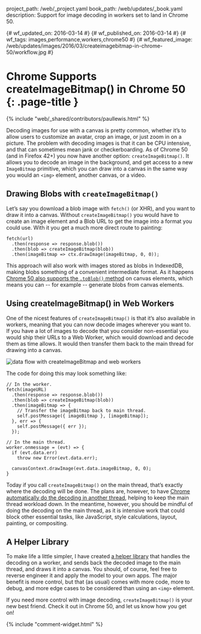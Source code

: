 project_path: /web/_project.yaml
book_path: /web/updates/_book.yaml
description: Support for image decoding in workers set to land in Chrome 50.

{# wf_updated_on: 2016-03-14 #}
{# wf_published_on: 2016-03-14 #}
{# wf_tags: images,performance,workers,chrome50 #}
{# wf_featured_image: /web/updates/images/2016/03/createimagebitmap-in-chrome-50/workflow.jpg #}

# Chrome Supports createImageBitmap() in Chrome 50 {: .page-title }

{% include "web/_shared/contributors/paullewis.html" %}



Decoding images for use with a canvas is pretty common, whether it’s to allow users to customize an avatar, crop an image, or just zoom in on a picture. The problem with decoding images is that it can be CPU intensive, and that can sometimes mean jank or checkerboarding. As of Chrome 50 (and in Firefox 42+) you now have another option: `createImageBitmap()`. It allows you to decode an image in the background, and get access to a new `ImageBitmap` primitive, which you can draw into a canvas in the same way you would an `<img>` element, another canvas, or a video.

## Drawing Blobs with `createImageBitmap()`

Let’s say you download a blob image with `fetch()` (or XHR), and you want to draw it into a canvas. Without `createImageBitmap()` you would have to create an image element and a Blob URL to get the image into a format you could use. With it you get a much more direct route to painting:


    fetch(url)
      .then(response => response.blob())
      .then(blob => createImageBitmap(blob))
      .then(imageBitmap => ctx.drawImage(imageBitmap, 0, 0));
    

This approach will also work with images stored as blobs in IndexedDB, making blobs something of a convenient intermediate format. As it happens [Chrome 50 also supports the `.toBlob()` method](./canvas-toblob-in-chrome-50) on canvas elements, which means you can -- for example -- generate blobs from canvas elements.

## Using createImageBitmap() in Web Workers

One of the nicest features of `createImageBitmap()` is that it’s also available in workers, meaning that you can now decode images wherever you want to. If you have a lot of images to decode that you consider non-essential you would ship their URLs to a Web Worker, which would download and decode them as time allows. It would then transfer them back to the main thread for drawing into a canvas.

![data flow with createImageBitmap and web workers](/web/updates/images/2016/03/createimagebitmap-in-chrome-50/workflow.jpg)

The code for doing this may look something like:


    // In the worker.
    fetch(imageURL)
      .then(response => response.blob())
      .then(blob => createImageBitmap(blob))
      .then(imageBitmap => {
        // Transfer the imageBitmap back to main thread.
        self.postMessage({ imageBitmap }, [imageBitmap]);
      }, err => {
        self.postMessage({ err });
      });
    
    // In the main thread.
    worker.onmessage = (evt) => {
      if (evt.data.err)
        throw new Error(evt.data.err);
    
      canvasContext.drawImage(evt.data.imageBitmap, 0, 0);
    }
    

Today if you call `createImageBitmap()` on the main thread, that’s exactly where the decoding will be done. The plans are, however, to have [Chrome automatically do the decoding in another thread](https://bugs.chromium.org/p/chromium/issues/detail?id=580202), helping to keep the main thread workload down. In the meantime, however, you should be mindful of doing the decoding on the main thread, as it is intensive work that could block other essential tasks, like JavaScript, style calculations, layout, painting, or compositing.

## A Helper Library

To make life a little simpler, I have created [a helper library](https://github.com/GoogleChrome/offthread-image) that handles the decoding on a worker, and sends back the decoded image to the main thread, and draws it into a canvas. You should, of course, feel free to reverse engineer it and apply the model to your own apps. The major benefit is more control, but that (as usual) comes with more code, more to debug, and more edge cases to be considered than using an `<img>` element.

If you need more control with image decoding, `createImageBitmap()` is your new best friend. Check it out in Chrome 50, and let us know how you get on!


{% include "comment-widget.html" %}
